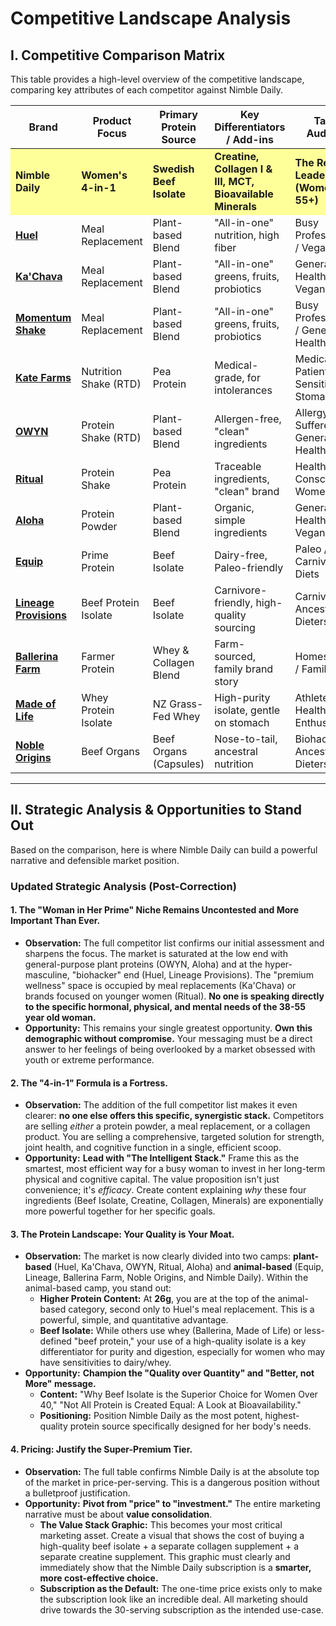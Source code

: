 # Competitive Landscape Analysis

## I. Competitive Comparison Matrix

This table provides a high-level overview of the competitive landscape, comparing key attributes of each competitor against Nimble Daily.

<table class="comparison-table">
  <thead>
    <tr>
      <th><strong>Brand</strong></th>
      <th><strong>Product Focus</strong></th>
      <th><strong>Primary Protein Source</strong></th>
      <th><strong>Key Differentiators / Add-ins</strong></th>
      <th><strong>Target Audience</strong></th>
      <th><strong>OTP Price</strong></th>
      <th><strong>Sub Price</strong></th>
      <th><strong>OTP/Serving</strong></th>
      <th><strong>Sub/Serving</strong></th>
      <th><strong>Sub Discount %</strong></th>
      <th><strong>Protein (g)</strong></th>
    </tr>
  </thead>
  <tbody>
    <tr style="background-color: #FFFF99;">
      <td><strong>Nimble Daily</strong></td>
      <td><strong>Women's 4-in-1</strong></td>
      <td><strong>Swedish Beef Isolate</strong></td>
      <td><strong>Creatine, Collagen I & III, MCT, Bioavailable Minerals</strong></td>
      <td><strong>The Resilient Leader (Women 38-55+)</strong></td>
      <td><strong>$74.99 (15)</strong></td>
      <td><strong>$98.99 (30)</strong></td>
      <td><strong>$5.00</strong></td>
      <td><strong>$3.30</strong></td>
      <td><strong>34%</strong></td>
      <td><strong>26</strong></td>
    </tr>
    <tr>
      <td><a href="https://huel.com/products/huel-black-edition" target="_blank"><strong>Huel</strong></a></td>
      <td>Meal Replacement</td>
      <td>Plant-based Blend</td>
      <td>"All-in-one" nutrition, high fiber</td>
      <td>Busy Professionals / Vegans</td>
      <td>$83.50 (17)</td>
      <td>$75.15</td>
      <td>$4.91</td>
      <td>$4.42</td>
      <td><strong>10%</strong></td>
      <td>40</td>
    </tr>
    <tr>
      <td><a href="https://www.kachava.com/products/shakes/chocolate" target="_blank"><strong>Ka'Chava</strong></a></td>
      <td>Meal Replacement</td>
      <td>Plant-based Blend</td>
      <td>"All-in-one" greens, fruits, probiotics</td>
      <td>General Health / Vegans</td>
      <td>$69.95 (15)</td>
      <td>$59.95</td>
      <td>$4.66</td>
      <td>$4.00</td>
      <td><strong>14%</strong></td>
      <td>25</td>
    </tr>
    <tr>
      <td><a href="https://www.momentumshake.com/" target="_blank"><strong>Momentum Shake</strong></a></td>
      <td>Meal Replacement</td>
      <td>Plant-based Blend</td>
      <td>"All-in-one" greens, fruits, probiotics</td>
      <td>Busy Professionals / General Health</td>
      <td>$80.00 (15)</td>
      <td>$75.00</td>
      <td>$5.33</td>
      <td>$5.00</td>
      <td><strong>6%</strong></td>
      <td>20</td>
    </tr>
    <tr>
      <td><a href="https://shop.katefarms.com/products/nutrition-shake" target="_blank"><strong>Kate Farms</strong></a></td>
      <td>Nutrition Shake (RTD)</td>
      <td>Pea Protein</td>
      <td>Medical-grade, for intolerances</td>
      <td>Medical Patients / Sensitive Stomachs</td>
      <td>$45.00 (12)</td>
      <td>$40.50</td>
      <td>$3.75</td>
      <td>$3.38</td>
      <td><strong>10%</strong></td>
      <td>16</td>
    </tr>
    <tr>
        <td><a href="https://liveowyn.com/products/protein-shakes/?sku=8839" target="_blank"><strong>OWYN</strong></a></td>
        <td>Protein Shake (RTD)</td>
        <td>Plant-based Blend</td>
        <td>Allergen-free, "clean" ingredients</td>
        <td>Allergy Sufferers / General Health</td>
        <td>$36.99 (12)</td>
        <td>$33.29</td>
        <td>$3.08</td>
        <td>$2.77</td>
        <td><strong>10%</strong></td>
        <td>20</td>
    </tr>
    <tr>
        <td><a href="https://ritual.com/products/essential-protein-daily-shake-18" target="_blank"><strong>Ritual</strong></a></td>
        <td>Protein Shake</td>
        <td>Pea Protein</td>
        <td>Traceable ingredients, "clean" brand</td>
        <td>Health-Conscious Women</td>
        <td>$40.00 (15)</td>
        <td>-</td>
        <td>$2.67</td>
        <td>-</td>
        <td>-</td>
        <td>20</td>
    </tr>
    <tr>
        <td><a href="https://aloha.com/products/vanilla-protein-powder" target="_blank"><strong>Aloha</strong></a></td>
        <td>Protein Powder</td>
        <td>Plant-based Blend</td>
        <td>Organic, simple ingredients</td>
        <td>General Health / Vegans</td>
        <td>$32.99 (15)</td>
        <td>$29.69</td>
        <td>$2.20</td>
        <td>$1.98</td>
        <td><strong>10%</strong></td>
        <td>18</td>
    </tr>
    <tr>
      <td><a href="https://www.equipfoods.com/products/prime-protein-beef-isolate-protein" target="_blank"><strong>Equip</strong></a></td>
      <td>Prime Protein</td>
      <td>Beef Isolate</td>
      <td>Dairy-free, Paleo-friendly</td>
      <td>Paleo / Carnivore Diets</td>
      <td>$59.99 (30)</td>
      <td>$47.99</td>
      <td>$2.00</td>
      <td>$1.60</td>
      <td><strong>20%</strong></td>
      <td>21</td>
    </tr>
    <tr>
        <td><a href="https://lineageprovisions.com/products/animal-based-complete-grass-fed-beef-protein-organ-fruit-powder" target="_blank"><strong>Lineage Provisions</strong></a></td>
        <td>Beef Protein Isolate</td>
        <td>Beef Isolate</td>
        <td>Carnivore-friendly, high-quality sourcing</td>
        <td>Carnivore / Ancestral Dieters</td>
        <td>$65.00 (30)</td>
        <td>-</td>
        <td>$2.17</td>
        <td>-</td>
        <td>-</td>
        <td>20</td>
    </tr>
    <tr>
        <td><a href="https://ballerinafarm.com/products/farmer-protein?selling_plan=690731581810" target="_blank"><strong>Ballerina Farm</strong></a></td>
        <td>Farmer Protein</td>
        <td>Whey & Collagen Blend</td>
        <td>Farm-sourced, family brand story</td>
        <td>Homesteaders / Families</td>
        <td>$67.00 (30)</td>
        <td>$60.00</td>
        <td>$2.23</td>
        <td>$2.00</td>
        <td><strong>10%</strong></td>
        <td>24</td>
    </tr>
    <tr>
        <td><a href="https://madeof.life/collections/shop/products/chocolate-nz-grass-fed-whey-protein-isolate" target="_blank"><strong>Made of Life</strong></a></td>
        <td>Whey Protein Isolate</td>
        <td>NZ Grass-Fed Whey</td>
        <td>High-purity isolate, gentle on stomach</td>
        <td>Athletes / Health Enthusiasts</td>
        <td>$65.00 (30)</td>
        <td>$55.25</td>
        <td>$2.17</td>
        <td>$1.84</td>
        <td><strong>15%</strong></td>
        <td>25</td>
    </tr>
    <tr>
      <td><a href="https://www.nobleorigins.com/" target="_blank"><strong>Noble Origins</strong></a></td>
      <td>Beef Organs</td>
      <td>Beef Organs (Capsules)</td>
      <td>Nose-to-tail, ancestral nutrition</td>
      <td>Biohackers / Ancestral Dieters</td>
      <td>$49.00 (30)</td>
      <td>-</td>
      <td>$1.63</td>
      <td>-</td>
      <td>-</td>
      <td></td>
    </tr>
  </tbody>
</table>

---

## II. Strategic Analysis & Opportunities to Stand Out

Based on the comparison, here is where Nimble Daily can build a powerful narrative and defensible market position.

### **Updated Strategic Analysis (Post-Correction)**

#### **1. The "Woman in Her Prime" Niche Remains Uncontested and More Important Than Ever.**

*   **Observation:** The full competitor list confirms our initial assessment and sharpens the focus. The market is saturated at the low end with general-purpose plant proteins (OWYN, Aloha) and at the hyper-masculine, "biohacker" end (Huel, Lineage Provisions). The "premium wellness" space is occupied by meal replacements (Ka'Chava) or brands focused on younger women (Ritual). **No one is speaking directly to the specific hormonal, physical, and mental needs of the 38-55 year old woman.**
*   **Opportunity:** This remains your single greatest opportunity. **Own this demographic without compromise.** Your messaging must be a direct answer to her feelings of being overlooked by a market obsessed with youth or extreme performance.

#### **2. The "4-in-1" Formula is a Fortress.**

*   **Observation:** The addition of the full competitor list makes it even clearer: **no one else offers this specific, synergistic stack.** Competitors are selling *either* a protein powder, a meal replacement, or a collagen product. You are selling a comprehensive, targeted solution for strength, joint health, and cognitive function in a single, efficient scoop.
*   **Opportunity:** **Lead with "The Intelligent Stack."** Frame this as the smartest, most efficient way for a busy woman to invest in her long-term physical and cognitive capital. The value proposition isn't just convenience; it's *efficacy*. Create content explaining *why* these four ingredients (Beef Isolate, Creatine, Collagen, Minerals) are exponentially more powerful together for her specific goals.

#### **3. The Protein Landscape: Your Quality is Your Moat.**

*   **Observation:** The market is now clearly divided into two camps: **plant-based** (Huel, Ka'Chava, OWYN, Ritual, Aloha) and **animal-based** (Equip, Lineage, Ballerina Farm, Noble Origins, and Nimble Daily). Within the animal-based camp, you stand out:
    *   **Higher Protein Content:** At **26g**, you are at the top of the animal-based category, second only to Huel's meal replacement. This is a powerful, simple, and quantitative advantage.
    *   **Beef Isolate:** While others use whey (Ballerina, Made of Life) or less-defined "beef protein," your use of a high-quality isolate is a key differentiator for purity and digestion, especially for women who may have sensitivities to dairy/whey.
*   **Opportunity:** **Champion the "Quality over Quantity" and "Better, not More" message.**
    *   **Content:** "Why Beef Isolate is the Superior Choice for Women Over 40," "Not All Protein is Created Equal: A Look at Bioavailability."
    *   **Positioning:** Position Nimble Daily as the most potent, highest-quality protein source specifically designed for her body's needs.

#### **4. Pricing: Justify the Super-Premium Tier.**

*   **Observation:** The full table confirms Nimble Daily is at the absolute top of the market in price-per-serving. This is a dangerous position without a bulletproof justification.
*   **Opportunity:** **Pivot from "price" to "investment."** The entire marketing narrative must be about **value consolidation**.
    *   **The Value Stack Graphic:** This becomes your most critical marketing asset. Create a visual that shows the cost of buying a high-quality beef isolate + a separate collagen supplement + a separate creatine supplement. This graphic must clearly and immediately show that the Nimble Daily subscription is a **smarter, more cost-effective choice.**
    *   **Subscription as the Default:** The one-time price exists only to make the subscription look like an incredible deal. All marketing should drive towards the 30-serving subscription as the intended use-case.

